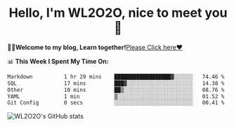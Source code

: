<h1 align = "center">Hello, I'm WL2O2O, nice to meet you 👋</h1>

🧑‍💻**Welcome to my blog, Learn together!**[Please Click here❤️](https://wl2o2o.github.io)

📊 **This Week I Spent My Time On:**
<!--START_SECTION:waka-->

```txt
Markdown          1 hr 29 mins    ██████████████████▓░░░░░░   74.46 %
SQL               17 mins         ███▓░░░░░░░░░░░░░░░░░░░░░   14.38 %
Other             10 mins         ██▒░░░░░░░░░░░░░░░░░░░░░░   08.76 %
YAML              1 min           ▒░░░░░░░░░░░░░░░░░░░░░░░░   01.52 %
Git Config        0 secs          ░░░░░░░░░░░░░░░░░░░░░░░░░   00.41 %
```

<!--END_SECTION:waka-->

![WL2O2O's GitHub stats](https://github-readme-stats.vercel.app/api?username=wl2o2o&show_icons=true)


<!--
**WL2O2O/WL2O2O** is a ✨ _special_ ✨ repository because its `README.md` (this file) appears on your GitHub profile.

Here are some ideas to get you started:

- 🔭 I’m currently working on ...
- 🌱 I’m currently learning ...
- 👯 I’m looking to collaborate on ...
- 🤔 I’m looking for help with ...
- 💬 Ask me about ...
- 📫 How to reach me: ...
- 😄 Pronouns: ...
- ⚡ Fun fact: ...
-->
